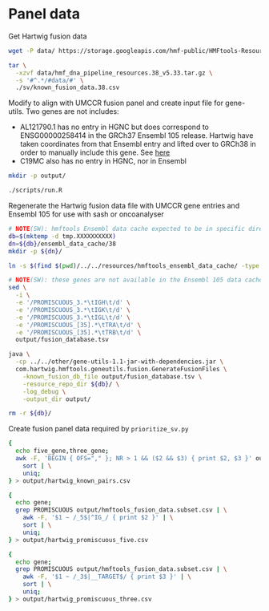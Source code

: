 # Panel data

Get Hartwig fusion data

```bash
wget -P data/ https://storage.googleapis.com/hmf-public/HMFtools-Resources/dna_pipeline/v5_33/38/hmf_dna_pipeline_resources.38_v5.33.tar.gz

tar \
  -xzvf data/hmf_dna_pipeline_resources.38_v5.33.tar.gz \
  -s '#^.*/#data/#' \
  ./sv/known_fusion_data.38.csv
```

Modify to align with UMCCR fusion panel and create input file for gene-utils. Two genes are not includes:

* AL121790.1 has no entry in HGNC but does correspond to ENSG00000258414 in the GRCh37 Ensembl 105 release. Hartwig have
  taken coordinates from that Ensembl entry and lifted over to GRCh38 in order to manually include this gene. See
  [here](https://github.com/hartwigmedical/hmftools/blob/master/gene-utils/README.md#global-gene-panel)
* C19MC also has no entry in HGNC, nor in Ensembl


```bash
mkdir -p output/

./scripts/run.R
```

Regenerate the Hartwig fusion data file with UMCCR gene entries and Ensembl 105 for use with sash or oncoanalyser

```bash
# NOTE(SW): hmftools Ensembl data cache expected to be in specific directory structure
db=$(mktemp -d tmp.XXXXXXXXXX)
dn=${db}/ensembl_data_cache/38
mkdir -p ${dn}/

ln -s $(find $(pwd)/../../resources/hmftools_ensembl_data_cache/ -type f) ${dn}/

# NOTE(SW): these genes are not available in the Ensembl 105 data cache
sed \
  -i \
  -e '/PROMISCUOUS_3.*\tIGH\t/d' \
  -e '/PROMISCUOUS_3.*\tIGK\t/d' \
  -e '/PROMISCUOUS_3.*\tIGL\t/d' \
  -e '/PROMISCUOUS_[35].*\tTRA\t/d' \
  -e '/PROMISCUOUS_[35].*\tTRB\t/d' \
  output/fusion_database.tsv

java \
  -cp ../../other/gene-utils-1.1-jar-with-dependencies.jar \
  com.hartwig.hmftools.geneutils.fusion.GenerateFusionFiles \
    -known_fusion_db_file output/fusion_database.tsv \
    -resource_repo_dir ${db}/ \
    -log_debug \
    -output_dir output/

rm -r ${db}/
```

Create fusion panel data required by `prioritize_sv.py`

```bash
{
  echo five_gene,three_gene;
  awk -F, 'BEGIN { OFS="," }; NR > 1 && ($2 && $3) { print $2, $3 }' output/hmftools_fusion_data.subset.csv | \
    sort | \
    uniq;
} > output/hartwig_known_pairs.csv

{
  echo gene;
  grep PROMISCUOUS output/hmftools_fusion_data.subset.csv | \
    awk -F, '$1 ~ /_5$|^IG_/ { print $2 }' | \
    sort | \
    uniq;
} > output/hartwig_promiscuous_five.csv

{
  echo gene;
  grep PROMISCUOUS output/hmftools_fusion_data.subset.csv | \
    awk -F, '$1 ~ /_3$|__TARGET$/ { print $3 }' | \
    sort | \
    uniq;
} > output/hartwig_promiscuous_three.csv
```
